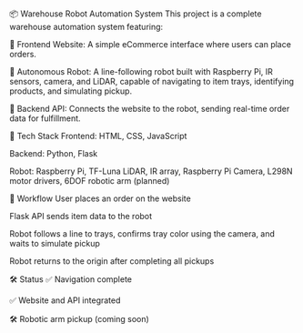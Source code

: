 📦 Warehouse Robot Automation System
This project is a complete warehouse automation system featuring:

🛒 Frontend Website: A simple eCommerce interface where users can place orders.

🤖 Autonomous Robot: A line-following robot built with Raspberry Pi, IR sensors, camera, and LiDAR, capable of navigating to item trays, identifying products, and simulating pickup.

🔗 Backend API: Connects the website to the robot, sending real-time order data for fulfillment.

🚀 Tech Stack
Frontend: HTML, CSS, JavaScript

Backend: Python, Flask

Robot: Raspberry Pi, TF-Luna LiDAR, IR array, Raspberry Pi Camera, L298N motor drivers, 6DOF robotic arm (planned)

🔄 Workflow
User places an order on the website

Flask API sends item data to the robot

Robot follows a line to trays, confirms tray color using the camera, and waits to simulate pickup

Robot returns to the origin after completing all pickups

🛠️ Status
✅ Navigation complete

✅ Website and API integrated

🛠️ Robotic arm pickup (coming soon)
